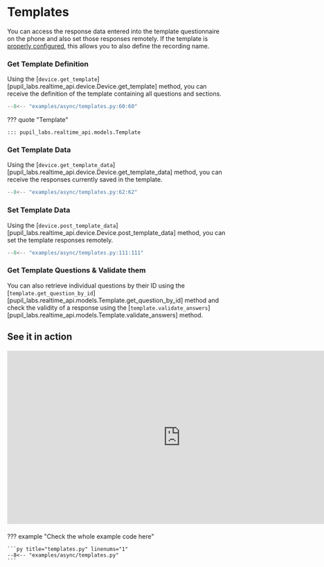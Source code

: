 # Templates

<!-- badge:product Neon -->
<!-- badge:version +1.3.0 -->
<!-- badge:companion +2.8.25 -->

You can access the response data entered into the template questionnaire on the phone and also set those responses remotely.
If the template is [properly configured](https://docs.pupil-labs.com/neon/data-collection/templates/#naming-scheme-for-recordings), this allows you to also define the recording name.

### Get Template Definition

Using the [`device.get_template`][pupil_labs.realtime_api.device.Device.get_template] method, you can receive the definition of the template containing all questions and sections.

```py linenums="0"
--8<-- "examples/async/templates.py:60:60"
```

??? quote "Template"

    ::: pupil_labs.realtime_api.models.Template

### Get Template Data

Using the [`device.get_template_data`][pupil_labs.realtime_api.device.Device.get_template_data] method, you can receive the responses currently saved in the template.

```py linenums="0"
--8<-- "examples/async/templates.py:62:62"
```

### Set Template Data

Using the [`device.post_template_data`][pupil_labs.realtime_api.device.Device.post_template_data] method, you can set the template responses remotely.

```py linenums="0"
--8<-- "examples/async/templates.py:111:111"
```

### Get Template Questions & Validate them

You can also retrieve individual questions by their ID using the [`template.get_question_by_id`][pupil_labs.realtime_api.models.Template.get_question_by_id] method and check the validity of a response using the [`template.validate_answers`][pupil_labs.realtime_api.models.Template.validate_answers] method.

## See it in action

<div class="video-container" style="margin: 20px auto; text-align: center;">
<iframe width="800" height="400" src="https://www.youtube-nocookie.com/embed/8jlXjLr1GGE?si=qnEFEnPkHlIp6z7X" title="YouTube video player" frameborder="0" allow="accelerometer; autoplay; clipboard-write; encrypted-media; gyroscope; picture-in-picture; web-share" referrerpolicy="strict-origin-when-cross-origin" allowfullscreen></iframe>
</div>

??? example "Check the whole example code here"

    ```py title="templates.py" linenums="1"
    --8<-- "examples/async/templates.py"
    ```
